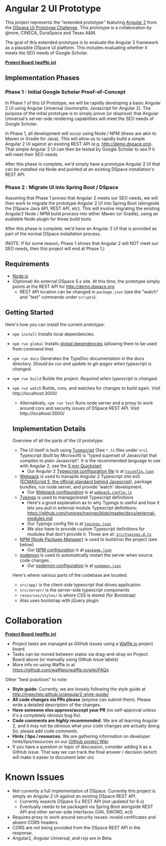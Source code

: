 # Angular 2 UI Prototype

This project represents the "extended prototype" featuring [Angular 2](https://angular.io/) from the [DSpace UI Prototype Challenge](https://wiki.duraspace.org/display/DSPACE/DSpace+UI+Prototype+Challenge). This prototype is a collaboration by @mire, CINECA, DuraSpace and Texas A&M.

The goal of this extended prototype is to evaluate the Angular 2 framework as a plausible DSpace UI platform. This includes evaluating whether it meets the SEO needs of Google Scholar.

**[Project Board (waffle.io)](https://waffle.io/DSpace-Labs/angular2-ui-prototype)**

## Implementation Phases

### Phase 1 : Initial Google Scholar Proof-of-Concept

In Phase 1 of this UI Prototype, we will be rapidly developing a basic Angular 2 UI using Angular Universal (isomorphic Javascript for Angular 2). The purpose of the initial prototype is to simply prove (or disprove) that Angular Universal's server-side rendering capabilities will meet the SEO needs of Google Scholar.

In Phase 1, all development will occur using Node / NPM (these are akin to Maven or Gradle for Java). This will allow us to rapidly build a simple Angular 2 UI against an existing REST API (e.g. http://demo.dspace.org). That simple Angular 2 UI can then be tested by Google Scholar to see if it will meet their SEO needs.

After this phase is complete, we'd simply have a prototype Angular 2 UI that can be installed via Node and pointed at an existing DSpace installation's REST API.

### Phase 2 : Migrate UI into Spring Boot / DSpace

Assuming that Phase 1 proves that Angular 2 meets our SEO needs, we will then work to migrate the prototype Angular 2 UI into Spring Boot (alongside the DSpace Java API, REST API, etc). This will involve migrating the existing Angular2 Node / NPM build process into either Maven (or Gradle), using an available Node plugin for those build tools.

After this phase is complete, we'd have an Angular 2 UI that is provided as part of the normal DSpace installation process.

(NOTE: If for some reason, Phase 1 shows that Angular 2 will NOT meet our SEO needs, then this project will end at Phase 1.)


## Requirements

 - [Node.js](https://nodejs.org/)
 - (Optional) An external DSpace 5.x site. At this time, the prototype simply points at the REST API for http://demo.dspace.org
     - REST API location can be changed in `package.json` (see the "watch" and "test" commands under `scripts`).

## Getting Started

Here's how you can install the current prototype:

 - `npm install` Installs local dependencies.
 - `npm run global` Installs [global dependencies](https://docs.npmjs.com/getting-started/installing-npm-packages-globally) (allowing them to be used from command line)
 - `npm run docs` Generates the TypeDoc documentation in the docs directory. *Should be run and update to gh-pages when typescript is changed.*
 - `npm run build` Builds the project. *Required when typescript is changed.*
 - `npm run watch` Builds, runs, and watches for changes to build again. Visit http://localhost:3000/
     - Alternatively, `npm run test` Runs node server and a proxy to work around cors and security issues of DSpace REST API. Visit http://localhost:3000/

     ## Implementation Details

     Overview of all the parts of the UI prototype:
     * The UI itself is built using [Typescript](http://www.typescriptlang.org/) (See `*.ts` files under `src`). Typescript (built by Microsoft) is "typed superset of Javascript that compiles to plain Javascript". It is the recommended language to use with Angular 2, see the [5 min Quickstart](https://angular.io/docs/ts/latest/quickstart.html)
         * Our Angular 2 [Typescript configuration file](https://angular.io/docs/ts/latest/guide/typescript-configuration.html) is at [`tsconfig.json`](https://github.com/DSpace-Labs/angular2-ui-prototype/blob/master/tsconfig.json)
     * [Webpack](https://webpack.github.io/docs/configuration.html) is used to transpile Angular 2 Typescript into es5 ([ECMAScript 5, the official standard behind Javascript](http://benmccormick.org/2015/09/14/es5-es6-es2016-es-next-whats-going-on-with-javascript-versioning/)), package bundles, run node server, and provide 'watch' development.
         * Our [Webpack configuration](https://webpack.github.io/docs/configuration.html) is at [`webpack.config.js`](https://github.com/DSpace-Labs/angular2-ui-prototype/blob/master/webpack.config.js)
     * [Typings](https://github.com/typings/typings) is used to manage/install Typescript definitions
         * Here's a good explanation as to why Typings is useful and how it lets you pull in external module Typescript definitions: https://github.com/typings/typings/blob/master/docs/external-modules.md
         * Our Typings config file is at [`typings.json`](https://github.com/DSpace-Labs/angular2-ui-prototype/blob/master/typings.json)
         * We also have to provide custom Typescript definitions for modules that don't provide it. Those are at: [`src/typings.d.ts`](https://github.com/DSpace-Labs/angular2-ui-prototype/blob/master/src/typings.d.ts)
     * [NPM (Node Package Manager)](https://www.npmjs.com/) is used to build/run the project (see below)
         * Our [NPM configuration](https://docs.npmjs.com/files/package.json) is at [`package.json`](https://github.com/DSpace-Labs/angular2-ui-prototype/blob/master/package.json)
     * [nodemon](http://nodemon.io/) is used to automatically restart the server when source code changes.
         * Our [nodemon configuration](https://github.com/remy/nodemon#config-files) is at [`nodemon.json`](https://github.com/DSpace-Labs/angular2-ui-prototype/blob/master/nodemon.json)

     Here's where various parts of the codebase are located:
      - `src/app/` is the client-side typescript that drives application
      - `src/server/` is the server-side typescript components
      - `resources/styles/` is where CSS is stored (for Bootstrap)
      - Also uses bootstrap with jQuery plugin

# Collaboration

**[Project Board (waffle.io)](https://waffle.io/DSpace-Labs/angular2-ui-prototype)**
* Project tasks are managed as GitHub issues using a [Waffle.io](https://github.com/waffleio/waffle.io) project board.
* Tasks can be moved between states via drag-and-drop on Project Board above (or manually using Github issue labels)
* More info on using Waffle.io at https://github.com/waffleio/waffle.io/wiki/FAQs

Other "best practices" to note:
* **Style guide**: Currently, we are loosely following the style guide at http://mgechev.github.io/angular2-style-guide/
* **All code changes via PRs please** (anyone can submit them). Please write a detailed description of the changes.
* **Have someone else approve/accept your PR** (no self-approval unless it's a completely obvious bug fix).
* **Code comments are *highly recommended*.** We are all learning Angular 2, and it may not be obvious what your code changes are actually doing. So, please add code comments.
* **Hints / tips / resources.** We are gathering information on developer hints/tips/resources on our [GitHub project Wiki](https://github.com/DSpace-Labs/angular2-ui-prototype/wiki)
* If you have a question or topic of discussion, consider adding it as a GitHub issue. That way we can track the final answer / decision (which will make it easier to document later on)

# Known Issues

 - Not currently a full implementation of DSpace. Currently this project is simply an Angular 2 UI against an existing DSpace REST API.
     - Currently expects DSpace 5.x REST API (not updated for 6.x)
     - Eventually needs to be packaged via Spring Boot alongside REST API and other server-side interfaces (OAI, SWORD, ect)
 - Requires proxy to work around security issues: invalid certificates and absent CORS headers.
 - CORS are not being provided from the DSpace REST API in the response.
 - Angular2, Angular Universal, and rxjs are in Beta.
